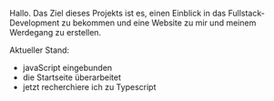Hallo.
Das Ziel dieses Projekts ist es, einen Einblick in das Fullstack-Development zu bekommen und eine Website zu mir und meinem Werdegang zu erstellen.

Aktueller Stand:
- javaScript eingebunden
- die Startseite überarbeitet
- jetzt recherchiere ich zu Typescript
